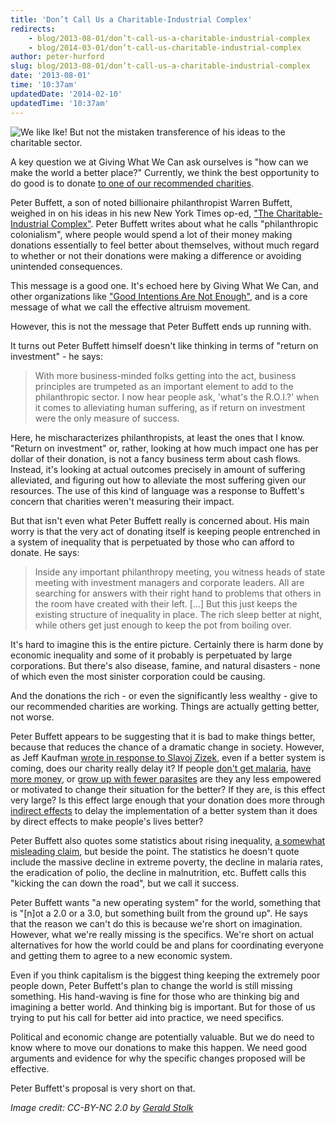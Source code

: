 ```yaml
---
title: 'Don’t Call Us a Charitable-Industrial Complex'
redirects:
    - blog/2013-08-01/don’t-call-us-a-charitable-industrial-complex
    - blog/2014-03-01/don’t-call-us-charitable-industrial-complex
author: peter-hurford
slug: blog/2013-08-01/don’t-call-us-a-charitable-industrial-complex
date: '2013-08-01'
time: '10:37am'
updatedDate: '2014-02-10'
updatedTime: '10:37am'
---
```

![](http://farm3.staticflickr.com/2767/4136065474_834eab46ee_n.jpg "We like Ike! But not the mistaken transference of his ideas to the charitable sector.")

A key question we at Giving What We Can ask ourselves is "how can we make the world a better place?" Currently, we think the best opportunity to do good is to donate [to one of our recommended charities](http://givingwhatwecan.org/where-to-give/recommended-charities).

Peter Buffett, a son of noted billionaire philanthropist Warren Buffett, weighed in on his ideas in his new New York Times op-ed, ["The Charitable-Industrial Complex"](http://www.nytimes.com/2013/07/27/opinion/the-charitable-industrial-complex.html?_r=0). Peter Buffett writes about what he calls "philanthropic colonialism", where people would spend a lot of their money making donations essentially to feel better about themselves, without much regard to whether or not their donations were making a difference or avoiding unintended consequences.

This message is a good one. It's echoed here by Giving What We Can, and other organizations like ["Good Intentions Are Not Enough"](http://goodintents.org/), and is a core message of what we call the effective altruism movement.

However, this is not the message that Peter Buffett ends up running with.

It turns out Peter Buffett himself doesn't like thinking in terms of "return on investment" - he says:

> With more business-minded folks getting into the act, business principles are trumpeted as an important element to add to the philanthropic sector. I now hear people ask, 'what's the R.O.I.?' when it comes to alleviating human suffering, as if return on investment were the only measure of success.

Here, he mischaracterizes philanthropists, at least the ones that I know. "Return on investment" or, rather, looking at how much impact one has per dollar of their donation, is not a fancy business term about cash flows. Instead, it's looking at actual outcomes precisely in amount of suffering alleviated, and figuring out how to alleviate the most suffering given our resources. The use of this kind of language was a response to Buffett's concern that charities weren't measuring their impact.

But that isn't even what Peter Buffett really is concerned about. His main worry is that the very act of donating itself is keeping people entrenched in a system of inequality that is perpetuated by those who can afford to donate. He says:

> Inside any important philanthropy meeting, you witness heads of state meeting with investment managers and corporate leaders. All are searching for answers with their right hand to problems that others in the room have created with their left. […] But this just keeps the existing structure of inequality in place. The rich sleep better at night, while others get just enough to keep the pot from boiling over.

It's hard to imagine this is the entire picture. Certainly there is harm done by economic inequality and some of it probably is perpetuated by large corporations. But there's also disease, famine, and natural disasters - none of which even the most sinister corporation could be causing.

And the donations the rich - or even the significantly less wealthy - give to our recommended charities are working. Things are actually getting better, not worse.

Peter Buffett appears to be suggesting that it is bad to make things better, because that reduces the chance of a dramatic change in society. However, as Jeff Kaufman [wrote in response to Slavoj Zizek](http://www.jefftk.com/news/2013-06-08), even if a better system is coming, does our charity really delay it? If people [don't get malaria](http://www.givewell.org/international/top-charities/AMF), [have more money](http://www.givewell.org/international/top-charities/give-directly), or [grow up with fewer parasites](http://www.givewell.org/international/top-charities/schistosomiasis-control-initiative) are they any less empowered or motivated to change their situation for the better? If they are, is this effect very large? Is this effect large enough that your donation does more through [indirect effects](http://rationalaltruist.com/2013/05/08/beware-brittle-arguments/) to delay the implementation of a better system than it does by direct effects to make people's lives better?

Peter Buffett also quotes some statistics about rising inequality, [a somewhat misleading claim](http://makewealthhistory.org/2013/07/08/is-global-inequality-rising-or-falling/), but beside the point. The statistics he doesn't quote include the massive decline in extreme poverty, the decline in malaria rates, the eradication of polio, the decline in malnutrition, etc. Buffett calls this "kicking the can down the road", but we call it success.

Peter Buffett wants "a new operating system" for the world, something that is "[n]ot a 2.0 or a 3.0, but something built from the ground up". He says that the reason we can't do this is because we're short on imagination. However, what we're really missing is the specifics. We're short on actual alternatives for how the world could be and plans for coordinating everyone and getting them to agree to a new economic system.

Even if you think capitalism is the biggest thing keeping the extremely poor people down, Peter Buffett's plan to change the world is still missing something. His hand-waving is fine for those who are thinking big and imagining a better world. And thinking big is important. But for those of us trying to put his call for better aid into practice, we need specifics.

Political and economic change are potentially valuable. But we do need to know where to move our donations to make this happen. We need good arguments and evidence for why the specific changes proposed will be effective.

Peter Buffett's proposal is very short on that.

_Image credit: CC-BY-NC 2.0 by [Gerald Stolk](http://www.flickr.com/photos/gerardstolk/)_